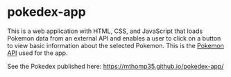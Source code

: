 # pokedex-app

This is a web application with HTML, CSS, and JavaScript that loads Pokemon data from an external API and enables a user to click on a button to view basic information about the selected Pokemon. This is the [Pokemon API](https://pokeapi.co/api/v2/pokemon/?limit=150) used for the app. 

See the Pokedex published here: https://mthomp35.github.io/pokedex-app/
